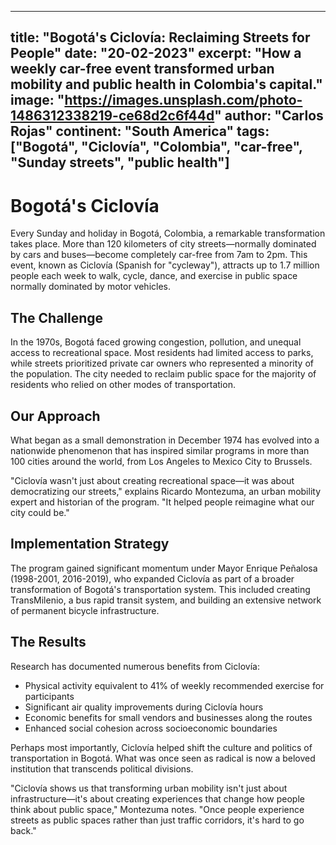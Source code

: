 
---
title: "Bogotá's Ciclovía: Reclaiming Streets for People"
date: "20-02-2023"
excerpt: "How a weekly car-free event transformed urban mobility and public health in Colombia's capital."
image: "https://images.unsplash.com/photo-1486312338219-ce68d2c6f44d"
author: "Carlos Rojas"
continent: "South America"
tags: ["Bogotá", "Ciclovía", "Colombia", "car-free", "Sunday streets", "public health"]
---

# Bogotá's Ciclovía

Every Sunday and holiday in Bogotá, Colombia, a remarkable transformation takes place. More than 120 kilometers of city streets—normally dominated by cars and buses—become completely car-free from 7am to 2pm. This event, known as Ciclovía (Spanish for "cycleway"), attracts up to 1.7 million people each week to walk, cycle, dance, and exercise in public space normally dominated by motor vehicles.

## The Challenge

In the 1970s, Bogotá faced growing congestion, pollution, and unequal access to recreational space. Most residents had limited access to parks, while streets prioritized private car owners who represented a minority of the population. The city needed to reclaim public space for the majority of residents who relied on other modes of transportation.

## Our Approach

What began as a small demonstration in December 1974 has evolved into a nationwide phenomenon that has inspired similar programs in more than 100 cities around the world, from Los Angeles to Mexico City to Brussels.

"Ciclovía wasn't just about creating recreational space—it was about democratizing our streets," explains Ricardo Montezuma, an urban mobility expert and historian of the program. "It helped people reimagine what our city could be."

## Implementation Strategy

The program gained significant momentum under Mayor Enrique Peñalosa (1998-2001, 2016-2019), who expanded Ciclovía as part of a broader transformation of Bogotá's transportation system. This included creating TransMilenio, a bus rapid transit system, and building an extensive network of permanent bicycle infrastructure.

## The Results

Research has documented numerous benefits from Ciclovía:

- Physical activity equivalent to 41% of weekly recommended exercise for participants
- Significant air quality improvements during Ciclovía hours
- Economic benefits for small vendors and businesses along the routes
- Enhanced social cohesion across socioeconomic boundaries

Perhaps most importantly, Ciclovía helped shift the culture and politics of transportation in Bogotá. What was once seen as radical is now a beloved institution that transcends political divisions.

"Ciclovía shows us that transforming urban mobility isn't just about infrastructure—it's about creating experiences that change how people think about public space," Montezuma notes. "Once people experience streets as public spaces rather than just traffic corridors, it's hard to go back."
